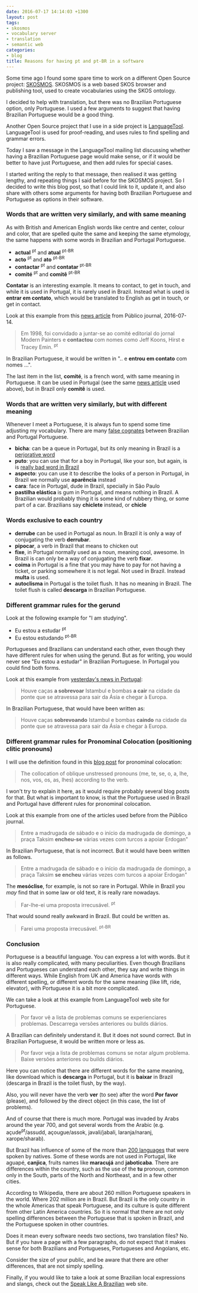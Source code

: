 ```yaml
---
date: 2016-07-17 14:14:03 +1300
layout: post
tags:
- skosmos
- vocabulary server
- translation
- semantic web
categories:
- blog
title: Reasons for having pt and pt-BR in a software
---
```


Some time ago I found some spare time to work on a different Open Source project:
[SKOSMOS](http://skosmos.org/). SKOSMOS is a web based SKOS browser and publishing
tool, used to create vocabularies using the SKOS ontology.

I decided to help with translation, but there was no Brazilian Portuguese option,
only Portuguese. I used a few arguments to suggest that having Brazilian Portuguese
would be a good thing.

Another Open Source project that I use in a side project is
[LanguageTool](https://www.languagetool.org/). LanguageTool is used for
proof-reading, and uses rules to find spelling and grammar errors.

Today I saw a message in the LanguageTool mailing list discussing whether having a Brazilian
Portuguese page would make sense, or if it would be better to have just Portuguese, and then
add rules for special cases.

<!--more-->

I started writing the reply to that message, then realised it was getting lengthy,
and repeating things I said before for the SKOSMOS project. So I decided to write this
blog post, so that I could link to it, update it, and also share with others
some arguments for having both Brazilian Portuguese and Portuguese
as options in their software.

### Words that are written very similarly, and with same meaning

As with British and American English words like centre and center, colour and color, that are
spelled quite the same and keeping the same etymology, the same happens with
some words in Brazilian and Portugal Portuguese.

* **actual** <sup>pt</sup> and **atual** <sup>pt-BR</sup>
* **acto** <sup>pt</sup> and **ato** <sup>pt-BR</sup>
* **contactar** <sup>pt</sup> and **contatar** <sup>pt-BR</sup>
* **comit&eacute;** <sup>pt</sup> and **comit&ecirc;** <sup>pt-BR</sup>

**Contatar** is an interesting example. It means to contact, to get in touch, and while
it is used in Portugal, it is rarely used in Brazil. Instead what is used is
**entrar em contato**, which would be translated to English as get in touch, or get
in contact.

Look at this example from this [news article](https://www.publico.pt/culturaipsilon/noticia/coleccao-de-arte-de-david-bowie-revelada-1738297)
from P&uacute;blico journal, 2016-07-14.

> Em 1998, foi convidado a juntar-se ao comité editorial do jornal Modern Painters e **contactou** com nomes como Jeff Koons, Hirst e Tracey Emin. <sup>pt</sup>

In Brazilian Portuguese, it would be written in ".. e **entrou em contato** com nomes ...".

The last item in the list, **comit&eacute;**, is a french word, with same meaning in Portuguese.
It can be used in Portugal (see the same [news article](https://www.publico.pt/culturaipsilon/noticia/coleccao-de-arte-de-david-bowie-revelada-1738297) used above),
but in Brazil only **comit&ecirc;** is used.

### Words that are written very similarly, but with different meaning

Whenever I meet a Portuguese, it is always fun to spend some time adjusting my
vocabulary. There are many [false cognates](https://en.wikipedia.org/wiki/False_cognate)
between Brazilian and Portugal Portuguese. 

* **bicha**: can be a queue in Portugal, but its only meaning in Brazil is a
[perjorative word](https://www.priberam.pt/DLPO/bicha)
* **puto**: you can use that for a boy in Portugal, like your son, but again,
is is [really bad word in Brazil](https://www.priberam.pt/DLPO/puto)
* **aspecto**: you can use it to describe the looks of a person in Portugal, in Brazil we normally use **apar&ecirc;ncia** instead
* **cara**: face in Portugal, dude in Brazil, specially in S&atilde;o Paulo
* **pastilha el&aacute;stica** is gum in Portugal, and means nothing in Brazil. A Brazilian would probably thing it is some kind of rubbery thing, or some part of a car.
Brazilians say **chiclete** instead, or **chicle**

### Words exclusive to each country

* **derrube** can be used in Portugal as noun. In Brazil it is only a way of conjugating the verb **derrubar**.
* **pipocar**, a verb in Brazil that means to chicken out
* **fixe**, in Portugal normally used as a noun, meaning cool, awesome. In Brazil is can only be a way of conjugating the verb **fixar**.
* **coima** in Portugal is a fine that you may have to pay for not having a ticket, or parking somewhere it is not legal. Not used in Brazil. Instead **multa** is used.
* **autoclisma** in Portugal is the toilet flush. It has no meaning in Brazil. The toilet flush is called **descarga** in Brazilian Portuguese.

### Different grammar rules for the gerund

Look at the following example for "I am studying".

* Eu estou a estudar <sup>pt</sup>
* Eu estou estudando <sup>pt-BR</sup>

Portugueses and Brazilians can understand each other, even though they have different rules
for when using the gerund. But as for writing, you would never see "Eu estou a estudar"
in Brazilian Portuguese. In Portugal you could find both forms.

Look at this example from [yesterday's news in Portugal](https://www.publico.pt/mundo/noticia/erdogan-lanca-purga-no-exercito-e-na-justica-turcos-festejam-fiasco-de-golpe-1738533):

> Houve caças **a sobrevoar** Istambul e bombas **a cair** na cidade da ponte que se
atravessa para sair da Ásia e chegar à Europa.

In Brazilian Portuguese, that would have been written as:

> Houve caças **sobrevoando** Istambul e bombas **caindo** na cidade da ponte que se
atravessa para sair da &Aacute;sia e chegar &agrave; Europa.

### Different grammar rules for Pronominal Colocation (positioning clitic pronouns)

I will use the definition found in this [blog post](http://polyglotses.blogspot.co.nz/2014/11/pronominal-colocation-in-portuguese.html)
for pronominal colocation: 

> The collocation of oblique unstressed pronouns (me, te, se, o, a, lhe, nos, vos, os, as, lhes) according to the verb.

I won't try to explain it here, as it would require probably several blog posts for that. But what
is important to know, is that the Portuguese used in Brazil and Portugal have different rules
for pronominal colocation.

Look at this example from one of the articles used before from the P&uacute;blico journal.

> Entre a madrugada de s&aacute;bado e o in&iacute;cio da madrugada de domingo, a pra&ccedil;a Taksim 
**encheu-se** v&aacute;rias vezes com turcos a apoiar Erdogan"

In Brazilian Portuguese, that is not incorrect. But it would have been written as follows.

> Entre a madrugada de s&aacute;bado e o in&iacute;cio da madrugada de domingo, a pra&ccedil;a Taksim 
**se encheu** v&aacute;rias vezes com turcos a apoiar Erdogan"

The **mes&oacute;clise**, for example, is not so rare in Portugal.
While in Brazil you *may* find that in some law or old text, it is really rare nowadays.

> Far-lhe-ei uma proposta irrecus&aacute;vel. <sup>pt</sup>

That would sound really awkward in Brazil. But could be written as.

> Farei uma proposta irrecus&aacute;vel. <sup>pt-BR</sup>

### Conclusion

Portuguese is a beautiful language. You can express a lot with words. But it is also
really complicated, with many peculiarities. Even though Brazilians and Portugueses can
understand each other, they say and write things in different ways. While English from UK
and America have words with different spelling, or different words for the same
meaning (like lift, ride, elevator), with Portuguese it is a bit more complicated.

We can take a look at this example from LanguageTool web site for Portuguese.

> Por favor v&ecirc; a lista de problemas comuns se experienciares problemas.
Descarrega vers&otilde;es anteriores ou builds di&aacute;rios.

A Brazilian can definitely understand it. But it does not sound correct. But in Brazilian Portuguese, it would
be written more or less as.

> Por favor veja a lista de problemas comuns se notar algum problema. Baixe vers&otilde;es
anteriores ou builds di&aacute;rios.

Here you can notice that there are different words for the same meaning, like download which is
**descarga** in Portugal, but it is **baixar** in Brazil (descarga in Brazil is the toilet
flush, by the way).

Also, you will never have the verb **ver** (to see) after the word **Por favor** (please),
and followed by the direct object (in this case, the list of problems).

And of course that there is much more. Portugal was invaded by Arabs around the year 700,
and got several words from the Arabic (e.g. a&ccedil;ude<sup>pt</sup>/assudd, a&ccedil;ougue/assok,
javali/jabali, laranja/naranj, xarope/sharab). 

But Brazil has influence of some of the more than [200 languages](https://pt.wikipedia.org/wiki/L%C3%ADnguas_ind%C3%ADgenas_do_Brasil)
that were spoken by natives. Some of these words are not used in Portugal,
like aguap&eacute;, **canjica**, fruits names like **maracuj&aacute;** and **jaboticaba**. There
are differences within the country, such as the use of the **tu** pronoun, common
only in the South, parts of the North and Northeast, and in a few other cities.

According to Wikipedia, there are about 260 million Portuguese speakers in the world.
Where 202 million are in Brazil. But Brazil is the only country in the whole Americas that
speak Portuguese, and its culture is quite different from other Latin America countries.
So it is normal that there are not only spelling differences between the Portuguese that
is spoken in Brazil, and the Portuguese spoken in other countries.

Does it mean every software needs two sections, two translation files? No. But if you have
a page with a few paragraphs, do not expect that it makes sense for both Brazilians and
Portugueses, Portugueses and Angolans, etc.

Consider the size of your public, and be aware that there are other differences, that are not
simply spelling.

Finally, if you would like to take a look at some Brazilian local expressions and slangs,
check out the [Speak Like A Brazilian](https://speaklikeabrazilian.com/) web site.

